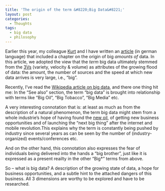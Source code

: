 ```yaml
---
title: 'The origin of the term &#8220;Big Data&#8221;'
layout: post
categories:
  - Thoughts
tags:
  - big data
  - philosophy
---
```

Earlier this year, my colleague <a title="Kurt Stockinger @ ZHAW" href="http://www.zhaw.ch/fileadmin/php_includes/popup/person-detail.php?kurzz=stog" target="_blank">Kurt</a> and I have written an <a title="Data Science für Lehre, Forschung und Praxis" href="http://link.springer.com/article/10.1365/s40702-014-0040-1?sa_campaign=email/event/articleAuthor/onlineFirst" target="_blank">article</a> (in german language) that included a chapter on the origin of big _amounts of_ data. In this article, we adopted the view that the _term_ big data ultimately stemmed from the <a title="The 3 Vs" href="http://www.datasciencecentral.com/forum/topics/the-3vs-that-define-big-data" target="_blank">3Vs</a> (variety, velocity & volume) as attributes of the growing flood of data: the amount, the number of sources and the speed at which new data arrives is very large, i.e., &#8220;big&#8221;.

Recently, I&#8217;ve read the <a title="Wikipedia: Big Data" href="http://en.wikipedia.org/wiki/Big_data" target="_blank">Wikipedia article on big data</a>, and there one thing hit me: In the &#8220;See also&#8221; section, the term &#8220;big data&#8221; is brought into relationship with terms like &#8220;Big Oil&#8221;, &#8220;Big Tobacco&#8221;, &#8220;Big Media&#8221; etc.<!--more-->

A very interesting connotation that is: at least as much as from the description of a natural phenomenon, the term big data might stem from a whole industrie&#8217;s hope of having found the <a title="Clive Humby: Data is the new oil" href="http://www.rawstory.com/rs/2013/08/24/data-is-the-new-oil-tech-giants-may-be-huge-but-nothing-matches-big-data/" target="_blank">new oil</a>, of getting new business opportunities and of launching the &#8220;next big thing&#8221; after the internet and mobile revolution.This explains why the term is constantly being pushed by industry since several years as can be seen by the number of (industry-organized) events/conferences etc.

And on the other hand, this connotation also expresses the fear of individuals being delivered into the hands a &#8220;big brother&#8221;, just like it is expressed as a present reailty in the other &#8220;Big*&#8221; terms from above.

So &#8211; what is big data? A description of the growing state of data, a hope for business opportunities, and a subtle hint to the attached dangers of this business. All 3 dimensions are worthy to be explored and have to be researched.